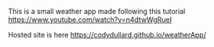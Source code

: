 This is a small weather app made following this tutorial https://www.youtube.com/watch?v=n4dtwWgRueI

Hosted site is here https://codydullard.github.io/weatherApp/